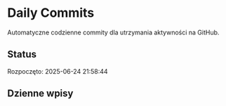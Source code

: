 # Daily Commits

Automatyczne codzienne commity dla utrzymania aktywności na GitHub.

## Status
Rozpoczęto: 2025-06-24 21:58:44

## Dzienne wpisy
